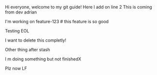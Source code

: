 Hi everyone, welcome to my git guide!
Here I add on line 2
This is coming from dev adrian

I'm working on feature-123 # this feature is so good

Testing EOL

I want to delete this completly!

Other thing after stash

I m doing something but not finishedX

Plz now LF
